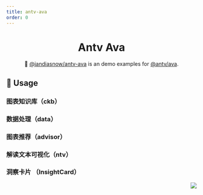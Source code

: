 ```yaml
---
title: antv-ava
order: 0
---
```


<a name="readme-top"></a>

<div align="center">

<h1>Antv Ava </h1>

🚀 [@jandiasnow/antv-ava](https://www.npmjs.com/package/@jandiasnow/ava) is an demo examples for [@antv/ava](https://ava.antv.antgroup.com/guide/intro).

</div>

## 📝 Usage

### 图表知识库（ckb）

<code src="./docs/Ckb.tsx"></code>

### 数据处理（data）

<code src="./docs/Data.tsx"></code>

### 图表推荐（advisor）

<code src="./docs/Advisor.tsx"></code>

### 解读文本可视化（ntv）

<code src="./docs/Ntv.tsx"></code>

### 洞察卡片 （InsightCard）

<code src="./docs/InsightCard.tsx"></code>

<div align="right">

[![][back-to-top]](#readme-top)

</div>

[back-to-top]: https://img.shields.io/badge/-BACK_TO_TOP-151515?style=flat-square
